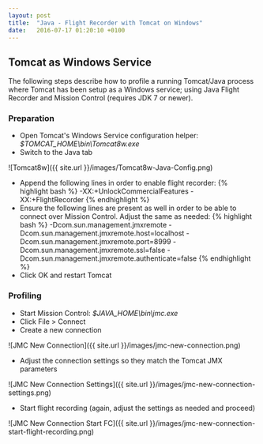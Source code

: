 ```yaml
---
layout: post
title:  "Java - Flight Recorder with Tomcat on Windows"
date:   2016-07-17 01:20:10 +0100
---
```


## Tomcat as Windows Service

The following steps describe how to profile a running Tomcat/Java process where Tomcat has been setup as a Windows service; using Java Flight Recorder and Mission Control (requires JDK 7 or newer).

### Preparation

* Open Tomcat's Windows Service configuration helper: *$TOMCAT_HOME\\bin\\Tomcat8w.exe*
* Switch to the Java tab

![Tomcat8w]({{ site.url }}/images/Tomcat8w-Java-Config.png)

* Append the following lines in order to enable flight recorder:
{% highlight bash %}
-XX:+UnlockCommercialFeatures
-XX:+FlightRecorder
{% endhighlight %}
* Ensure the following lines are present as well in order to be able to connect over Mission Control. Adjust the same as needed:
{% highlight bash %}
-Dcom.sun.management.jmxremote
-Dcom.sun.management.jmxremote.host=localhost
-Dcom.sun.management.jmxremote.port=8999
-Dcom.sun.management.jmxremote.ssl=false
-Dcom.sun.management.jmxremote.authenticate=false
{% endhighlight %}
* Click OK and restart Tomcat

### Profiling

* Start Mission Control: *$JAVA_HOME\\bin\\jmc.exe*
* Click File > Connect
* Create a new connection

![JMC New Connection]({{ site.url }}/images/jmc-new-connection.png)

* Adjust the connection settings so they match the Tomcat JMX parameters

![JMC New Connection Settings]({{ site.url }}/images/jmc-new-connection-settings.png)

* Start flight recording (again, adjust the settings as needed and proceed)

![JMC New Connection Start FC]({{ site.url }}/images/jmc-new-connection-start-flight-recording.png)
